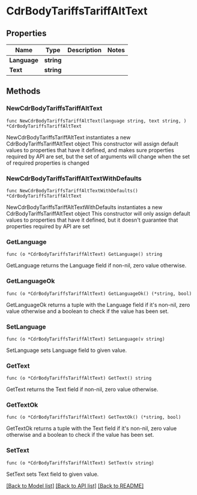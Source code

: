 # CdrBodyTariffsTariffAltText

## Properties

Name | Type | Description | Notes
------------ | ------------- | ------------- | -------------
**Language** | **string** |  | 
**Text** | **string** |  | 

## Methods

### NewCdrBodyTariffsTariffAltText

`func NewCdrBodyTariffsTariffAltText(language string, text string, ) *CdrBodyTariffsTariffAltText`

NewCdrBodyTariffsTariffAltText instantiates a new CdrBodyTariffsTariffAltText object
This constructor will assign default values to properties that have it defined,
and makes sure properties required by API are set, but the set of arguments
will change when the set of required properties is changed

### NewCdrBodyTariffsTariffAltTextWithDefaults

`func NewCdrBodyTariffsTariffAltTextWithDefaults() *CdrBodyTariffsTariffAltText`

NewCdrBodyTariffsTariffAltTextWithDefaults instantiates a new CdrBodyTariffsTariffAltText object
This constructor will only assign default values to properties that have it defined,
but it doesn't guarantee that properties required by API are set

### GetLanguage

`func (o *CdrBodyTariffsTariffAltText) GetLanguage() string`

GetLanguage returns the Language field if non-nil, zero value otherwise.

### GetLanguageOk

`func (o *CdrBodyTariffsTariffAltText) GetLanguageOk() (*string, bool)`

GetLanguageOk returns a tuple with the Language field if it's non-nil, zero value otherwise
and a boolean to check if the value has been set.

### SetLanguage

`func (o *CdrBodyTariffsTariffAltText) SetLanguage(v string)`

SetLanguage sets Language field to given value.


### GetText

`func (o *CdrBodyTariffsTariffAltText) GetText() string`

GetText returns the Text field if non-nil, zero value otherwise.

### GetTextOk

`func (o *CdrBodyTariffsTariffAltText) GetTextOk() (*string, bool)`

GetTextOk returns a tuple with the Text field if it's non-nil, zero value otherwise
and a boolean to check if the value has been set.

### SetText

`func (o *CdrBodyTariffsTariffAltText) SetText(v string)`

SetText sets Text field to given value.



[[Back to Model list]](../README.md#documentation-for-models) [[Back to API list]](../README.md#documentation-for-api-endpoints) [[Back to README]](../README.md)


